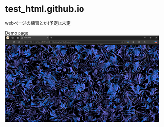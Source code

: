 # test_html.github.io
webページの練習とか(予定は未定

[Demo page](https://metaphysical-bard.github.io/test_html/noiser/main.html)
![img](/noiser.png)  